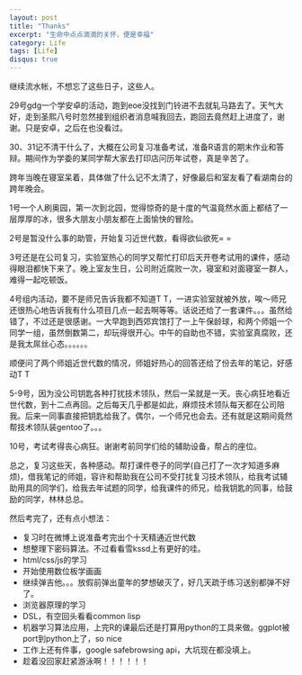 ```yaml
---
layout: post
title: "Thanks"
excerpt: "生命中点点滴滴的关怀，便是幸福"
category: Life
tags: [Life]
disqus: true
---
```



继续流水帐，不想忘了这些日子，这些人。

29号gdg一个学安卓的活动，跑到eoe没找到门铃进不去就轧马路去了。天气大好，走到圣熙八号时忽然接到组织者消息喊我回去，跑回去竟然赶上进度了，谢谢。只是安卓，之后在也没看过。

30、31记不清干什么了，大概在公司复习准备考试，准备R语言的期末作业和答辩。期间作为学委的某同学帮大家去打印店问历年试卷，真是辛苦了。

跨年当晚在寝室呆着，具体做了什么记不太清了，好像最后和室友看了看湖南台的跨年晚会。

1号一个人刷奥园，第一次到北园，觉得惊奇的是十度的气温竟然水面上都结了一层厚厚的冰，很多大朋友小朋友都在上面愉快的冒险。

2号是暂没什么事的助管，开始复习近世代数，看得欲仙欲死= =

3号还是在公司复习，实验室热心的同学又帮忙打印后天开卷考试用的课件，感动得眼泪都快下来了。晚上室友生日，公司附近腐败一次，寝室和对面寝室一群人，难得一起吃顿饭。

4号组内活动，要不是师兄告诉我都不知道T T，一进实验室就被外放，唉～师兄还很热心地告诉我有什么项目几点一起去啊等等。话说还给了一套课件。。。虽然给错了，不过还是很感谢。一大早跑到西郊宾馆打了一上午保龄球，和两个师姐一个同学一组，虽然倒数第二，却玩得很开心。中午的自助也不错，实验室真腐败，还是我太屌丝心态。。。。。。

顺便问了两个师姐近世代数的情况，师姐好热心的回答还给了份去年的笔记，好感动T  T

5-9号，因为没公司钥匙各种打扰技术领队，然后一呆就是一天。丧心病狂地看近世代数，到十二点再回。之后每天几乎都是如此，麻烦技术领队每天都在公司陪我。后来一同事直接把钥匙给我了。偶尔，一个师兄也会去。还有就是这期间竟然帮技术领队装gentoo了。。。

10号，考试考得丧心病狂。谢谢考前同学们给的辅助设备，帮占的座位。

总之，复习这些天，各种感动。帮打课件卷子的同学(自己打了一次才知道多麻烦)，借我笔记的师姐，容许和帮助我在公司不受打扰复习技术领队，给我考试辅助用具的同学们，给我去年试题的同学，给我课件的师兄，给我钥匙的同事，给鼓励的同学，林林总总。

然后考完了，还有点小想法：

- 复习时在微博上说准备考完出个十天精通近世代数
- 想整理下密码算法。不过看看雪kssd上有更好的哇。
- html/css/js的学习
- 开始使用数位板学画画
- 继续弹吉他。。。放假前弹出童年的梦想破灭了，好几天疏于练习送别都弹不好了。
- 浏览器原理的学习
- DSL，有空回头看看common lisp
- 机器学习算法应用，上完R的课最后还是打算用python的工具来做。ggplot被port到python上了，so nice
- 工作上还有件事，google safebrowsing api，大坑现在都没填上。
- 趁着没回家赶紧游泳啊！！！！！！

